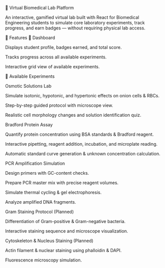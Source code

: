 🧪 Virtual Biomedical Lab Platform

An interactive, gamified virtual lab built with React for Biomedical Engineering students to simulate core laboratory experiments, track progress, and earn badges — without requiring physical lab access.

📌 Features
🔹 Dashboard

Displays student profile, badges earned, and total score.

Tracks progress across all available experiments.

Interactive grid view of available experiments.

🔹 Available Experiments

Osmotic Solutions Lab

Simulate isotonic, hypotonic, and hypertonic effects on onion cells & RBCs.

Step-by-step guided protocol with microscope view.

Realistic cell morphology changes and solution identification quiz.

Bradford Protein Assay

Quantify protein concentration using BSA standards & Bradford reagent.

Interactive pipetting, reagent addition, incubation, and microplate reading.

Automatic standard curve generation & unknown concentration calculation.

PCR Amplification Simulation

Design primers with GC-content checks.

Prepare PCR master mix with precise reagent volumes.

Simulate thermal cycling & gel electrophoresis.

Analyze amplified DNA fragments.

Gram Staining Protocol (Planned)

Differentiation of Gram-positive & Gram-negative bacteria.

Interactive staining sequence and microscope visualization.

Cytoskeleton & Nucleus Staining (Planned)

Actin filament & nuclear staining using phalloidin & DAPI.

Fluorescence microscopy simulation.
